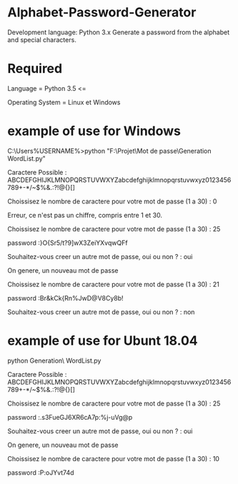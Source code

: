 # Alphabet-Password-Generator
Development language: Python 3.x  Generate a password from the alphabet and special characters.

# Required
Language = Python 3.5 <=

Operating System = Linux et Windows

# example of use for Windows
C:\Users\%USERNAME%>python "F:\Projet\Mot de passe\Generation WordList.py"

Caractere Possible : ABCDEFGHIJKLMNOPQRSTUVWXYZabcdefghijklmnopqrstuvwxyz0123456789+-*/~$%&.:?!@{}[]

Choissisez le nombre de caractere pour votre mot de passe (1 a 30) : 0

Erreur, ce n'est pas un chiffre, compris entre 1 et 30.

Choissisez le nombre de caractere pour votre mot de passe (1 a 30) : 25

password :}O{Sr5/t?9]wX3ZeiYXvqwQFf

Souhaitez-vous creer un autre mot de passe, oui ou non ? : oui

On genere, un nouveau mot de passe

Choissisez le nombre de caractere pour votre mot de passe (1 a 30) : 21

password :Br&kCk{Rn%JwD@V8Cy8b!


Souhaitez-vous creer un autre mot de passe, oui ou non ? : non

# example of use for Ubunt 18.04
python Generation\ WordList.py

Caractere Possible : ABCDEFGHIJKLMNOPQRSTUVWXYZabcdefghijklmnopqrstuvwxyz0123456789+-*/~$%&.:?!@{}[]

Choissisez le nombre de caractere pour votre mot de passe (1 a 30) : 25

password :.s3FueGJ6XR6cA7p:%j-uVg@p


Souhaitez-vous creer un autre mot de passe, oui ou non ? : oui

On genere, un nouveau mot de passe

Choissisez le nombre de caractere pour votre mot de passe (1 a 30) : 10

password :P:oJYvt74d

